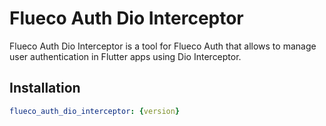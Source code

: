 # Flueco Auth Dio Interceptor

 Flueco Auth Dio Interceptor is a tool for Flueco Auth that allows to manage user authentication in Flutter apps using Dio Interceptor.

## Installation

 ```yaml
flueco_auth_dio_interceptor: {version}
```
